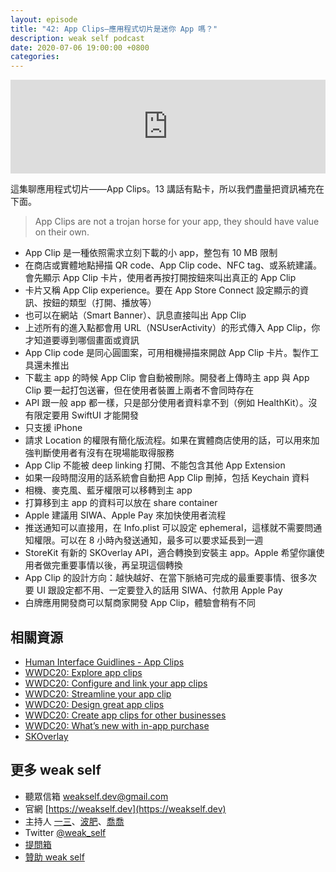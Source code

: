 ```yaml
---
layout: episode
title: "42: App Clips—應用程式切片是迷你 App 嗎？"
description: weak self podcast
date: 2020-07-06 19:00:00 +0800
categories: 
---
```

<iframe src="https://www.listennotes.com/embedded/e/b872f32a68764b9ab78756edf4025a91/" width="100%" style="width: 1px; min-width: 100%;" frameborder="0" scrolling="no"></iframe>

這集聊應用程式切片——App Clips。13 講話有點卡，所以我們盡量把資訊補充在下面。

> App Clips are not a trojan horse for your app, they should have value on their own.

* App Clip 是一種依照需求立刻下載的小 app，整包有 10 MB 限制
* 在商店或實體地點掃描 QR code、App Clip code、NFC tag、或系統建議。會先顯示 App Clip 卡片，使用者再按打開按鈕來叫出真正的 App Clip
* 卡片又稱 App Clip experience。要在 App Store Connect 設定顯示的資訊、按鈕的類型（打開、播放等）
* 也可以在網站（Smart Banner）、訊息直接叫出 App Clip
* 上述所有的進入點都會用 URL（NSUserActivity）的形式傳入 App Clip，你才知道要導到哪個畫面或資訊
* App Clip code 是同心圓圖案，可用相機掃描來開啟 App Clip 卡片。製作工具還未推出
* 下載主 app 的時候 App Clip 會自動被刪除。開發者上傳時主 app 與 App Clip 要一起打包送審，但在使用者裝置上兩者不會同時存在
* API 跟一般 app 都一樣，只是部分使用者資料拿不到（例如 HealthKit）。沒有限定要用 SwiftUI 才能開發
* 只支援 iPhone
* 請求 Location 的權限有簡化版流程。如果在實體商店使用的話，可以用來加強判斷使用者有沒有在現場能取得服務
* App Clip 不能被 deep linking 打開、不能包含其他 App Extension
* 如果一段時間沒用的話系統會自動把 App Clip 刪掉，包括 Keychain 資料
* 相機、麥克風、藍牙權限可以移轉到主 app
* 打算移到主 app 的資料可以放在 share container
* Apple 建議用 SIWA、Apple Pay 來加快使用者流程
* 推送通知可以直接用，在 Info.plist 可以設定 ephemeral，這樣就不需要問通知權限。可以在 8 小時內發送通知，最多可以要求延長到一週
* StoreKit 有新的 SKOverlay API，適合轉換到安裝主 app。Apple 希望你讓使用者做完重要事情以後，再呈現這個轉換
* App Clip 的設計方向：越快越好、在當下脈絡可完成的最重要事情、很多次要 UI 跟設定都不用、一定要登入的話用 SIWA、付款用 Apple Pay
* 白牌應用開發商可以幫商家開發 App Clip，體驗會稍有不同

## 相關資源

- [Human Interface Guidlines - App Clips](https://developer.apple.com/design/human-interface-guidelines/app-clips/overview/)
- [WWDC20: Explore app clips](https://developer.apple.com/videos/play/wwdc2020/10174/)
- [WWDC20: Configure and link your app clips](https://developer.apple.com/videos/play/wwdc2020/10146/)
- [WWDC20: Streamline your app clip](https://developer.apple.com/videos/play/wwdc2020/10120/)
- [WWDC20: Design great app clips](https://developer.apple.com/videos/play/wwdc2020/10172/)
- [WWDC20: Create app clips for other businesses](https://developer.apple.com/videos/play/wwdc2020/10118/)
- [WWDC20: What’s new with in-app purchase](https://developer.apple.com/videos/play/wwdc2020/10661/)
- [SKOverlay](https://developer.apple.com/documentation/storekit/skoverlay)

## 更多 weak self

* 聽眾信箱 [weakself.dev@gmail.com](mailto:weakself.dev@gmail.com)
* 官網 [https://weakself.dev](https://weakself.dev)
* 主持人 [一三](https://twitter.com/ethanhuang13)、[波肥](https://twitter.com/PofatTseng)、[喬喬](https://twitter.com/joe_trash_talk)
* Twitter [@weak_self](https://twitter.com/weak_self)
* [提問箱](https://peing.net/zh-TW/weak_self)
* [贊助 weak self](https://weakself.dev/#贊助)